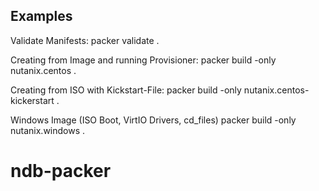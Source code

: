 ## Examples
Validate Manifests:
packer validate .

Creating from Image and running Provisioner:
packer build -only nutanix.centos .

Creating from ISO with Kickstart-File:
packer build -only nutanix.centos-kickerstart .

Windows Image (ISO Boot, VirtIO Drivers, cd_files)
packer build -only nutanix.windows .

# ndb-packer
